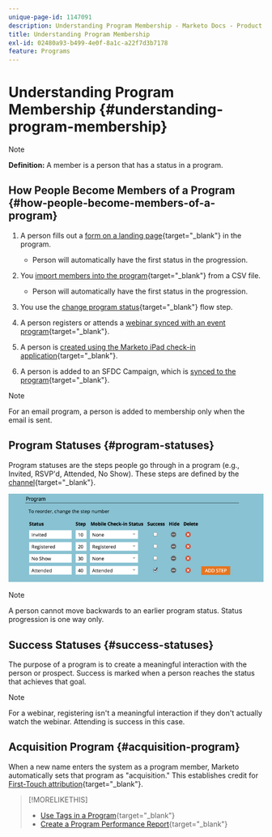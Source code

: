 ```yaml
---
unique-page-id: 1147091
description: Understanding Program Membership - Marketo Docs - Product Documentation
title: Understanding Program Membership
exl-id: 02480a93-b499-4e0f-8a1c-a22f7d3b7178
feature: Programs
---
```

# Understanding Program Membership {#understanding-program-membership}

>[!NOTE]
>
>**Definition:** A member is a person that has a status in a program.

## How People Become Members of a Program {#how-people-become-members-of-a-program}

1. A person fills out a [form on a landing page](/help/marketo/getting-started/quick-wins/landing-page-with-a-form.md){target="_blank"} in the program.

   * Person will automatically have the first status in the progression.

1. You [import members into the program](/help/marketo/product-docs/core-marketo-concepts/programs/working-with-programs/import-members-from-a-spreadsheet-into-a-program.md){target="_blank"} from a CSV file.

   * Person will automatically have the first status in the progression.

1. You use the [change program status](/help/marketo/product-docs/core-marketo-concepts/smart-campaigns/program-flow-actions/change-program-status.md){target="_blank"} flow step.
1. A person registers or attends a [webinar synced with an event program](/help/marketo/product-docs/demand-generation/events/understanding-events/event-partners.md){target="_blank"}.
1. A person is [created using the Marketo iPad check-in application](/help/marketo/product-docs/core-marketo-concepts/mobile-apps/event-check-in/check-people-into-your-event-from-your-tablet.md){target="_blank"}.
1. A person is added to an SFDC Campaign, which is [synced to the program](/help/marketo/product-docs/crm-sync/salesforce-sync/sfdc-sync-details/sfdc-sync-campaign-sync.md){target="_blank"}.

>[!NOTE]
>
>For an email program, a person is added to membership only when the email is sent.

## Program Statuses {#program-statuses}

Program statuses are the steps people go through in a program (e.g., Invited, RSVP'd, Attended, No Show). These steps are defined by the [channel](/help/marketo/product-docs/administration/tags/create-a-program-channel.md){target="_blank"}.

![](assets/image2015-2-5-15-3a14-3a48.png)

>[!NOTE]
>
>A person cannot move backwards to an earlier program status. Status progression is one way only.

## Success Statuses {#success-statuses}

The purpose of a program is to create a meaningful interaction with the person or prospect. Success is marked when a person reaches the status that achieves that goal.

>[!NOTE]
>
>For a webinar, registering isn't a meaningful interaction if they don't actually watch the webinar. Attending is success in this case.

## Acquisition Program {#acquisition-program}

When a new name enters the system as a program member, Marketo automatically sets that program as "acquisition." This establishes credit for [First-Touch attribution](/help/marketo/product-docs/reporting/revenue-cycle-analytics/revenue-tools/attribution/understanding-attribution.md){target="_blank"}.

>[!MORELIKETHIS]
>
>* [Use Tags in a Program](/help/marketo/product-docs/core-marketo-concepts/programs/working-with-programs/use-tags-in-a-program.md){target="_blank"}
>* [Create a Program Performance Report](/help/marketo/product-docs/core-marketo-concepts/programs/program-performance-report/create-a-program-performance-report.md){target="_blank"}
